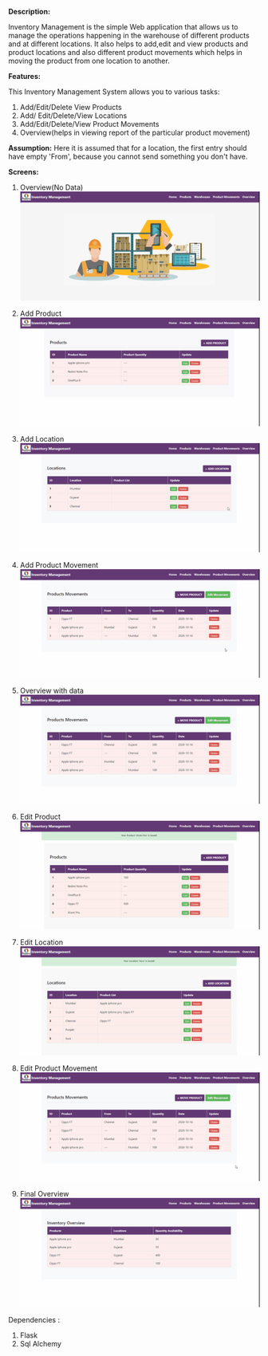 **Description:**

Inventory Management is the simple Web application that allows us to manage the operations happening in the warehouse of different products and at different locations.
It also helps to add,edit and view products and product locations and also different product movements which helps in moving the product from one location to another.

**Features:**

This Inventory Management System allows you to various tasks:
1. Add/Edit/Delete View Products
2. Add/ Edit/Delete/View Locations
3. Add/Edit/Delete/View Product Movements
4. Overview(helps in viewing report of the particular product movement)

**Assumption:**
Here it is assumed that for a location, the first entry should have empty 'From', because you cannot send something you don't have.

**Screens:**

1. Overview(No Data)
[![Overview(No Data)](https://github.com/dimple2429/Inventory_Management/blob/master/utils/overview.gif "Overview(No Data)")](https://github.com/dimple2429/Inventory_Management/blob/master/utils/overview.gif "Overview(No Data)")

2. Add Product
[![add_product](https://github.com/dimple2429/Inventory_Management/blob/master/utils/add_product.gif "add_product")](https://github.com/dimple2429/Inventory_Management/blob/master/utils/add_product.gif "add_product")

3. Add Location
[![add_location](https://github.com/dimple2429/Inventory_Management/blob/master/utils/add_location.gif "add_location")](https://github.com/dimple2429/Inventory_Management/blob/master/utils/add_location.gif "add_location")

4. Add Product Movement
[![add_productmovement](https://github.com/dimple2429/Inventory_Management/blob/master/utils/add_movement.gif "add_productmovement")](https://github.com/dimple2429/Inventory_Management/blob/master/utils/add_movement.gif "add_productmovement")

5. Overview with data
[![overview with data](https://github.com/dimple2429/Inventory_Management/blob/master/utils/report.gif "overview with data")](https://github.com/dimple2429/Inventory_Management/blob/master/utils/report.gif "overview with data")

6. Edit Product
[![edit_product](https://github.com/dimple2429/Inventory_Management/blob/master/utils/edit_product.gif "edit_product")](https://github.com/dimple2429/Inventory_Management/blob/master/utils/edit_product.gif "edit_product")

7. Edit Location
[![edit_location](https://github.com/dimple2429/Inventory_Management/blob/master/utils/edit_location.gif "edit_location")](https://github.com/dimple2429/Inventory_Management/blob/master/utils/edit_location.gif "edit_location")

8. Edit Product Movement
[![edit_productmovement](https://github.com/dimple2429/Inventory_Management/blob/master/utils/edit_movement.gif "edit_productmovement")](https://github.com/dimple2429/Inventory_Management/blob/master/utils/edit_movement.gif "edit_productmovement")

9. Final Overview[![final Overview](https://github.com/dimple2429/Inventory_Management/blob/master/utils/final.gif "final Overview")](https://github.com/dimple2429/Inventory_Management/blob/master/utils/final.gif "final Overview")

Dependencies :
1. Flask
2. Sql Alchemy
